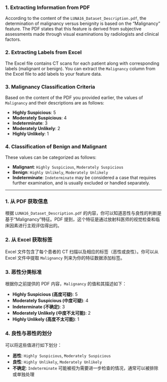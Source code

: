 ### 1. Extracting Information from PDF

According to the content of the `LUNA16_Dataset_Description.pdf`, the determination of malignancy versus benignity is based on the “Malignancy” feature. The PDF states that this feature is derived from subjective assessments made through visual examinations by radiologists and clinical factors.

### 2. Extracting Labels from Excel

The Excel file contains CT scans for each patient along with corresponding labels (malignant or benign). You can extract the `Malignancy` column from the Excel file to add labels to your feature data.

### 3. Malignancy Classification Criteria

Based on the content of the PDF you provided earlier, the values of `Malignancy` and their descriptions are as follows:

- **Highly Suspicious**: 5
- **Moderately Suspicious**: 4
- **Indeterminate**: 3
- **Moderately Unlikely**: 2
- **Highly Unlikely**: 1

### 4. Classification of Benign and Malignant

These values can be categorized as follows:

- **Malignant**: `Highly Suspicious`, `Moderately Suspicious`
- **Benign**: `Highly Unlikely`, `Moderately Unlikely`
- **Indeterminate**: `Indeterminate` may be considered a case that requires further examination, and is usually excluded or handled separately.



---

### 1. 从 PDF 获取信息

根据 `LUNA16_Dataset_Description.pdf` 的内容，你可以知道恶性与良性的判断是基于“Malignancy”特征。PDF 提到，这个特征是通过放射科医师的视觉检查和临床因素进行主观评估得出的。

### 2. 从 Excel 获取标签

Excel 文件包含了每个患者的 CT 扫描以及相应的标签（恶性或良性）。你可以从 Excel 文件中提取 `Malignancy` 列来为你的特征数据添加标签。

### 3. 恶性分类标准

根据你之前提供的 PDF 内容，`Malignancy` 的值和其描述如下：

- **Highly Suspicious (高度可疑)**: 5
- **Moderately Suspicious (中度可疑)**: 4
- **Indeterminate (不确定)**: 3
- **Moderately Unlikely (中度不太可能)**: 2
- **Highly Unlikely (高度不太可能)**: 1

### 4. 良性与恶性的划分

可以将这些值进行如下划分：

- **恶性**: `Highly Suspicious`, `Moderately Suspicious`
- **良性**: `Highly Unlikely`, `Moderately Unlikely`
- **不确定**: `Indeterminate` 可能被视为需要进一步检查的情况，通常可以被排除或单独处理